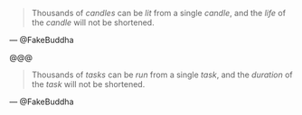 > Thousands of *candles* can be *lit* from a single *candle*, and the *life* of the *candle* will not be shortened.

— @FakeBuddha

@@@

> Thousands of *tasks* can be *run* from a single *task*, and the *duration* of the *task* will not be shortened.

— @FakeBuddha